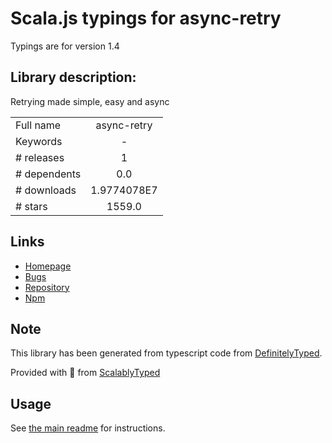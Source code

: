 
# Scala.js typings for async-retry

Typings are for version 1.4

## Library description:
Retrying made simple, easy and async

|                    |                 |
| ------------------ | :-------------: |
| Full name          | async-retry |
| Keywords           | - |
| # releases         | 1 |
| # dependents       | 0.0 |
| # downloads        | 1.9774078E7 |
| # stars            | 1559.0 |

## Links
- [Homepage](https://github.com/vercel/async-retry#readme)
- [Bugs](https://github.com/vercel/async-retry/issues)
- [Repository](https://github.com/vercel/async-retry)
- [Npm](https://www.npmjs.com/package/async-retry)
    


## Note
This library has been generated from typescript code from [DefinitelyTyped](https://definitelytyped.org).

Provided with :purple_heart: from [ScalablyTyped](https://github.com/oyvindberg/ScalablyTyped)

## Usage
See [the main readme](../../readme.md) for instructions.


